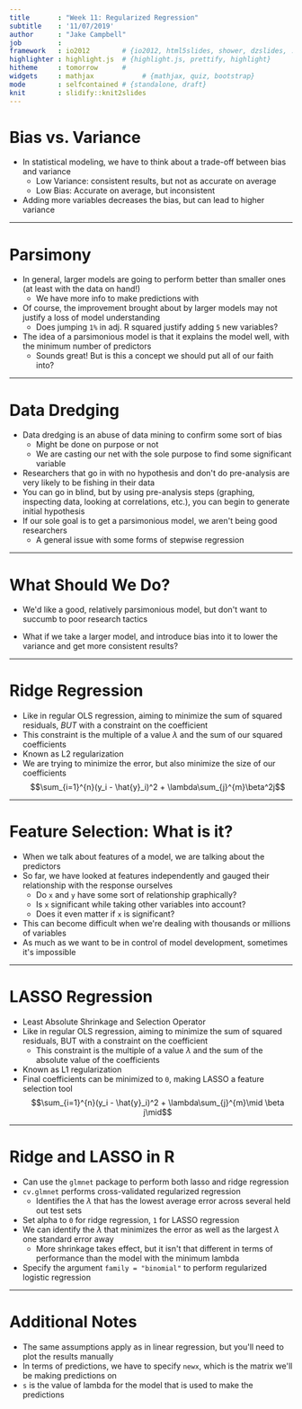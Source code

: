 ```yaml
---
title       : "Week 11: Regularized Regression"
subtitle    : '11/07/2019'
author      : "Jake Campbell"
job         : 
framework   : io2012        # {io2012, html5slides, shower, dzslides, ...}
highlighter : highlight.js  # {highlight.js, prettify, highlight}
hitheme     : tomorrow      # 
widgets     : mathjax            # {mathjax, quiz, bootstrap}
mode        : selfcontained # {standalone, draft}
knit        : slidify::knit2slides
---
```




# Bias vs. Variance

- In statistical modeling, we have to think about a trade-off between bias and variance
  + Low Variance: consistent results, but not as accurate on average
  + Low Bias: Accurate on average, but inconsistent
- Adding more variables decreases the bias, but can lead to higher variance

---

# Parsimony

- In general, larger models are going to perform better than smaller ones (at least with the data on hand!)
  + We have more info to make predictions with
- Of course, the improvement brought about by larger models may not justify a loss of model understanding
  + Does jumping `1%` in adj. R squared justify adding `5` new variables?
- The idea of a parsimonious model is that it explains the model well, with the minimum number of predictors
  + Sounds great! But is this a concept we should put all of our faith into?

---

# Data Dredging

- Data dredging is an abuse of data mining to confirm some sort of bias
  + Might be done on purpose or not
  + We are casting our net with the sole purpose to find some significant variable
- Researchers that go in with no hypothesis and don't do pre-analysis are very likely to be fishing in their data
- You can go in blind, but by using pre-analysis steps (graphing, inspecting data, looking at correlations, etc.), you can begin to generate initial hypothesis
- If our sole goal is to get a parsimonious model, we aren't being good researchers
  + A general issue with some forms of stepwise regression

---

# What Should We Do?

- We'd like a good, relatively parsimonious model, but don't want to succumb to poor research tactics

- What if we take a larger model, and introduce bias into it to lower the variance and get more consistent results?

---

# Ridge Regression

- Like in regular OLS regression, aiming to minimize the sum of squared residuals, *BUT* with a constraint on the coefficient
- This constraint is the multiple of a value $\lambda$ and the sum of our squared coefficients
- Known as L2 regularization
- We are trying to minimize the error, but also minimize the size of our coefficients
$$\sum_{i=1}^{n}(y_i - \hat{y}_i)^2 + \lambda\sum_{j}^{m}\beta^2j$$

---

# Feature Selection: What is it?

- When we talk about features of a model, we are talking about the predictors
- So far, we have looked at features independently and gauged their relationship with the response ourselves
  + Do `x` and `y` have some sort of relationship graphically?
  + Is `x` significant while taking other variables into account?
  + Does it even matter if `x` is significant?
- This can become difficult when we're dealing with thousands or millions of variables
- As much as we want to be in control of model development, sometimes it's impossible

---

# LASSO Regression

- Least Absolute Shrinkage and Selection Operator
- Like in regular OLS regression, aiming to minimize the sum of squared residuals, BUT with a constraint on the coefficient
  + This constraint is the multiple of a value $\lambda$ and the sum of the absolute value of the coefficients
- Known as L1 regularization
- Final coefficients can be minimized to `0`, making LASSO a feature selection tool
$$\sum_{i=1}^{n}(y_i - \hat{y}_i)^2 + \lambda\sum_{j}^{m}\mid \beta j\mid$$

---

# Ridge and LASSO in R

- Can use the `glmnet` package to perform both lasso and ridge regression
- `cv.glmnet` performs cross-validated regularized regression
  + Identifies the $\lambda$ that has the lowest average error across several held out test sets
- Set alpha to `0` for ridge regression, `1` for LASSO regression
- We can identify the $\lambda$ that minimizes the error as well as the largest $\lambda$ one standard error away
  + More shrinkage takes effect, but it isn't that different in terms of performance than the model with the minimum lambda
- Specify the argument `family = "binomial"` to perform regularized logistic regression

---

# Additional Notes

- The same assumptions apply as in linear regression, but you'll need to plot the results manually
- In terms of predictions, we have to specify `newx`, which is the matrix we'll be making predictions on
- `s` is the value of lambda for the model that is used to make the predictions
